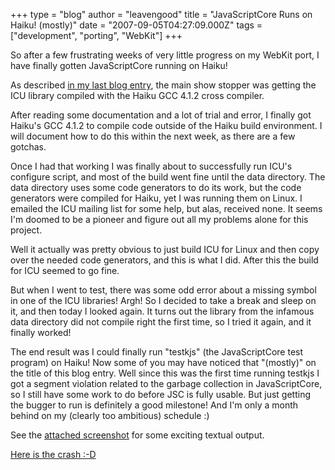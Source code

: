 +++
type = "blog"
author = "leavengood"
title = "JavaScriptCore Runs on Haiku! (mostly)"
date = "2007-09-05T04:27:09.000Z"
tags = ["development", "porting", "WebKit"]
+++

So after a few frustrating weeks of very little progress on my WebKit port, I have finally gotten JavaScriptCore running on Haiku!
<!--more-->
As described <a href="/blog/leavengood/2007-08-20/webkit_port_complications">in my last blog entry</a>, the main show stopper was getting the ICU library compiled with the Haiku GCC 4.1.2 cross compiler.

After reading some documentation and a lot of trial and error, I finally got Haiku's GCC 4.1.2 to compile code outside of the Haiku build environment. I will document how to do this within the next week, as there are a few gotchas.

Once I had that working I was finally about to successfully run ICU's configure script, and most of the build went fine until the data directory. The data directory uses some code generators to do its work, but the code generators were compiled for Haiku, yet I was running them on Linux. I emailed the ICU mailing list for some help, but alas, received none. It seems I'm doomed to be a pioneer and figure out all my problems alone for this project.

Well it actually was pretty obvious to just build ICU for Linux and then copy over the needed code generators, and this is what I did. After this the build for ICU seemed to go fine.

But when I went to test, there was some odd error about a missing symbol in one of the ICU libraries! Argh! So I decided to take a break and sleep on it, and then today I looked again. It turns out the library from the infamous data directory did not compile right the first time, so I tried it again, and it finally worked!

The end result was I could finally run "testkjs" (the JavaScriptCore test program) on Haiku! Now some of you may have noticed that "(mostly)" on the title of this blog entry. Well since this was the first time running testkjs I got a segment violation related to the garbage collection in JavaScriptCore, so I still have some work to do before JSC is fully usable. But just getting the bugger to run is definitely a good milestone! And I'm only a month behind on my (clearly too ambitious) schedule :)

See the <a href="/files/screenshots/testkjs_working.png">attached screenshot</a> for some exciting textual output.

<a href="/files/testkjs_crash.png">Here is the crash :-D</a>